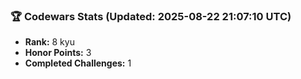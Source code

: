 ### 🏆 Codewars Stats (Updated: 2025-08-22 21:07:10 UTC)

- **Rank:** 8 kyu
- **Honor Points:** 3
- **Completed Challenges:** 1
